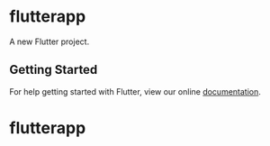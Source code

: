 # flutterapp

A new Flutter project.

## Getting Started

For help getting started with Flutter, view our online
[documentation](https://flutter.io/).
# flutterapp
